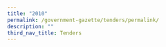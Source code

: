 ```yaml
---
title: "2010"
permalink: /government-gazette/tenders/permalink/
description: ""
third_nav_title: Tenders
---
```

